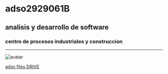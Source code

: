 # adso2929061B

## analisis y desarrollo de software

### centro de procesos industriales y construccion

---

![avatar](https://tinyurl.com/2kmk5hvy)

[adso files DRIVE](https://tinyurl.com/wnkk334u)
